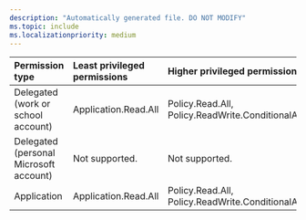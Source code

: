 ```yaml
---
description: "Automatically generated file. DO NOT MODIFY"
ms.topic: include
ms.localizationpriority: medium
---
```


|Permission type|Least privileged permissions|Higher privileged permissions|
|:---|:---|:---|
|Delegated (work or school account)|Application.Read.All|Policy.Read.All, Policy.ReadWrite.ConditionalAccess|
|Delegated (personal Microsoft account)|Not supported.|Not supported.|
|Application|Application.Read.All|Policy.Read.All, Policy.ReadWrite.ConditionalAccess|

